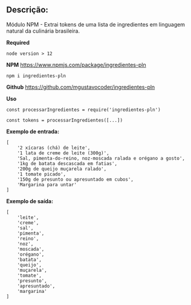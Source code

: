 ## Descrição:
Módulo NPM - Extrai tokens de uma lista de ingredientes em linguagem natural da culinária brasileira.

**Required**
```
node version > 12 
```

**NPM**
https://www.npmjs.com/package/ingredientes-pln

```
npm i ingredientes-pln
```

**Github**
https://github.com/mgustavocoder/ingredientes-pln

**Uso**
```
const processarIngredientes = require('ingredientes-pln')

const tokens = processarIngredientes([...])
``` 


**Exemplo de entrada:**

```
[ 
    '2 xícaras (chá) de leite',
    '1 lata de creme de leite (300g)',
    'Sal, pimenta-do-reino, noz-moscada ralada e orégano a gosto',
    '1kg de batata descascada em fatias',
    '200g de queijo muçarela ralado',
    '1 tomate picado',
    '150g de presunto ou apresuntado em cubos',
    'Margarina para untar'
]
```
**Exemplo de saída:**
```
[
    'leite',
    'creme',
    'sal',
    'pimenta',
    'reino',
    'noz',
    'moscada',
    'orégano',
    'batata',
    'queijo',
    'muçarela',
    'tomate',
    'presunto',
    'apresuntado',
    'margarina'
]
```
